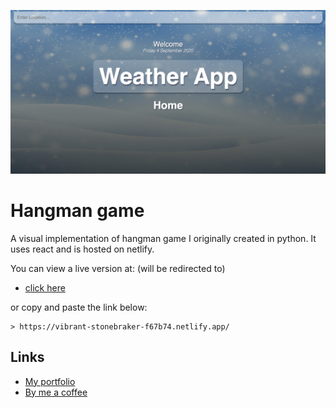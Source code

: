 [![screenshot of hangman game](src/images/homepage.png)](https://vibrant-stonebraker-f67b74.netlify.app/)
# Hangman game

A visual implementation of hangman game I originally created in python. It uses react and is hosted on netlify.

You can view a live version at: (will be redirected to)

- [click here](https://vibrant-stonebraker-f67b74.netlify.app/)

or copy and paste the link below:
```
> https://vibrant-stonebraker-f67b74.netlify.app/
```


## Links

- [My portfolio](https://ridwan.co.uk/)
- [By me a coffee](https://ko-fi.com/R1D1M1LL)

